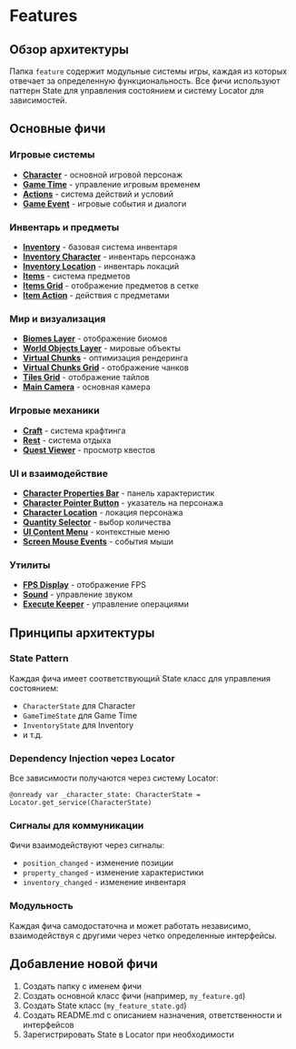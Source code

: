 # Features

## Обзор архитектуры

Папка `feature` содержит модульные системы игры, каждая из которых отвечает за определенную функциональность. Все фичи используют паттерн State для управления состоянием и систему Locator для зависимостей.

## Основные фичи

### Игровые системы
- **[Character](character/README.md)** - основной игровой персонаж
- **[Game Time](game_time/README.md)** - управление игровым временем
- **[Actions](actions/README.md)** - система действий и условий
- **[Game Event](game_event/README.md)** - игровые события и диалоги

### Инвентарь и предметы
- **[Inventory](inventory/README.md)** - базовая система инвентаря
- **[Inventory Character](inventory_character/README.md)** - инвентарь персонажа
- **[Inventory Location](inventory_location/README.md)** - инвентарь локаций
- **[Items](items/README.md)** - система предметов
- **[Items Grid](items_grid/README.md)** - отображение предметов в сетке
- **[Item Action](item_action/README.md)** - действия с предметами

### Мир и визуализация
- **[Biomes Layer](biomes_layer/README.md)** - отображение биомов
- **[World Objects Layer](world_objects_layer/README.md)** - мировые объекты
- **[Virtual Chunks](virtual_chunks/README.md)** - оптимизация рендеринга
- **[Virtual Chunks Grid](virtual_chunks_grid/README.md)** - отображение чанков
- **[Tiles Grid](tiles_grid/README.md)** - отображение тайлов
- **[Main Camera](main_camera/README.md)** - основная камера

### Игровые механики
- **[Craft](craft/README.md)** - система крафтинга
- **[Rest](rest/README.md)** - система отдыха
- **[Quest Viewer](quest_viewer/README.md)** - просмотр квестов

### UI и взаимодействие
- **[Character Properties Bar](character_properties_bar/README.md)** - панель характеристик
- **[Character Pointer Button](character_pointer_button/README.md)** - указатель на персонажа
- **[Character Location](character_location/README.md)** - локация персонажа
- **[Quantity Selector](quantity_selector/README.md)** - выбор количества
- **[UI Content Menu](ui_content_menu/README.md)** - контекстные меню
- **[Screen Mouse Events](screen_mouse_events/README.md)** - события мыши

### Утилиты
- **[FPS Display](fps_display/README.md)** - отображение FPS
- **[Sound](Sound/README.md)** - управление звуком
- **[Execute Keeper](execute_keeper/README.md)** - управление операциями

## Принципы архитектуры

### State Pattern
Каждая фича имеет соответствующий State класс для управления состоянием:
- `CharacterState` для Character
- `GameTimeState` для Game Time
- `InventoryState` для Inventory
- и т.д.

### Dependency Injection через Locator
Все зависимости получаются через систему Locator:
```gdscript
@onready var _character_state: CharacterState = Locator.get_service(CharacterState)
```

### Сигналы для коммуникации
Фичи взаимодействуют через сигналы:
- `position_changed` - изменение позиции
- `property_changed` - изменение характеристики
- `inventory_changed` - изменение инвентаря

### Модульность
Каждая фича самодостаточна и может работать независимо, взаимодействуя с другими через четко определенные интерфейсы.

## Добавление новой фичи

1. Создать папку с именем фичи
2. Создать основной класс фичи (например, `my_feature.gd`)
3. Создать State класс (`my_feature_state.gd`)
4. Создать README.md с описанием назначения, ответственности и интерфейсов
5. Зарегистрировать State в Locator при необходимости 
